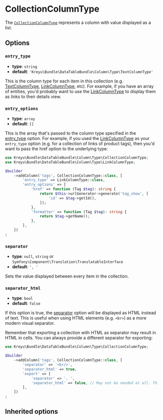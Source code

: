 <script setup>
    import ColumnTypeOptions from "./options/column.md";
</script>

# CollectionColumnType

The [`CollectionColumnType`](https://github.com/Kreyu/data-table-bundle/blob/main/src/Column/Type/CollectionColumnType.php) represents a column with value displayed as a list.

## Options

### `entry_type`

- **type**: `string`
- **default**: `'Kreyu\Bundle\DataTableBundle\Column\Type\TextColumnType'`

This is the column type for each item in this collection (e.g. [TextColumnType](text.md), [LinkColumnType](link.md), etc). 
For example, if you have an array of entities, you'd probably want to use the [LinkColumnType](link.md) to display them as links to their details view.

### `entry_options`

- **type**: `array`
- **default**: `[]`

This is the array that's passed to the column type specified in the [entry_type](#entry-type) option. 
For example, if you used the [LinkColumnType](link.md) as your `entry_type` option (e.g. for a collection of links of product tags), 
then you'd want to pass the href option to the underlying type:

```php
use Kreyu\Bundle\DataTableBundle\Column\Type\CollectionColumnType;
use Kreyu\Bundle\DataTableBundle\Column\Type\LinkColumnType;

$builder
    ->addColumn('tags', CollectionColumnType::class, [
        'entry_type' => LinkColumnType::class,
        'entry_options' => [
            'href' => function (Tag $tag): string {
                return $this->urlGenerator->generate('tag_show', [
                    'id' => $tag->getId(),
                ]);
            },
            'formatter' => function (Tag $tag): string {
                return $tag->getName();
            },
        ],    
    ])
;
```

### `separator`

- **type**: `null`, `string` or `Symfony\Component\Translation\TranslatableInterface`
- **default**: `', '`

Sets the value displayed between every item in the collection.

### `separator_html`

- **type**: `bool`
- **default**: `false`

If this option is true, the [separator](#separator) option will be displayed as HTML instead of text.
This is useful when using HTML elements (e.g. `<br>`) as a more modern visual separator.

Remember that exporting a collection with HTML as separator may result in HTML in cells.
You can always provide a different separator for exporting:

```php
use Kreyu\Bundle\DataTableBundle\Column\Type\CollectionColumnType;

$builder
    ->addColumn('tags', CollectionColumnType::class, [
        'separator' => '<br/>',
        'separator_html' => true,
        'export' => [
            'separator' => ', ',
            'separator_html' => false, // May not be needed at all. This depends on the exporter.      
        ],
    ])
;
```

## Inherited options

<ColumnTypeOptions/>
